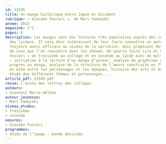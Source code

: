 ```yaml
---
id: 12545
title: Un manga historique entre Japon et Occident
rubrique: « Giacomo Foscari », de Mari Yamazaki
annee: 2013
magazine: n°1
pages: 6
description: Les mangas sont des lectures très populaires auprès des collégiens et
  des lycéens. Il sera donc intéressant de leur faire connaître un autre type de mangas,
  toujours aussi efficace au niveau de la narration, mais proposant des thèmes différents
  de ceux que l’on rencontre dans les shônen. On pourra faire lire et étudier « Giacomo
  Foscari » en troisième au collège et en seconde au lycée avec de multiples objectifs
  – initiation à la lecture d’un manga d’auteur, analyse du graphisme et des caractéristiques
  propres au manga, analyse de la structure de l’œuvre construite en flash-back et
  en écho entre les personnages et les époques, histoire des arts et des cultures,
  étude des différents thèmes et personnages...
article_pdf: 12545.pdf
revue: L’école des lettres des collèges
auteurs:
- Giannoni Marie-Hélène
auteur_jeunesse:
- Mari Yamazaki
niveau_etudes:
- troisième
- seconde
oeuvres:
- Giacomo Foscari
programmes:
- étude de l’image - bande dessinée
---
```


